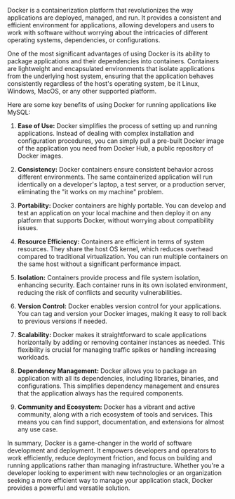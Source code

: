 Docker is a containerization platform that revolutionizes the way applications are deployed, managed, and run. It provides a consistent and efficient environment for applications, allowing developers and users to work with software without worrying about the intricacies of different operating systems, dependencies, or configurations.

One of the most significant advantages of using Docker is its ability to package applications and their dependencies into containers. Containers are lightweight and encapsulated environments that isolate applications from the underlying host system, ensuring that the application behaves consistently regardless of the host's operating system, be it Linux, Windows, MacOS, or any other supported platform.

Here are some key benefits of using Docker for running applications like MySQL:

1. **Ease of Use:** Docker simplifies the process of setting up and running applications. Instead of dealing with complex installation and configuration procedures, you can simply pull a pre-built Docker image of the application you need from Docker Hub, a public repository of Docker images.

2. **Consistency:** Docker containers ensure consistent behavior across different environments. The same containerized application will run identically on a developer's laptop, a test server, or a production server, eliminating the "it works on my machine" problem.

3. **Portability:** Docker containers are highly portable. You can develop and test an application on your local machine and then deploy it on any platform that supports Docker, without worrying about compatibility issues.

4. **Resource Efficiency:** Containers are efficient in terms of system resources. They share the host OS kernel, which reduces overhead compared to traditional virtualization. You can run multiple containers on the same host without a significant performance impact.

5. **Isolation:** Containers provide process and file system isolation, enhancing security. Each container runs in its own isolated environment, reducing the risk of conflicts and security vulnerabilities.

6. **Version Control:** Docker enables version control for your applications. You can tag and version your Docker images, making it easy to roll back to previous versions if needed.

7. **Scalability:** Docker makes it straightforward to scale applications horizontally by adding or removing container instances as needed. This flexibility is crucial for managing traffic spikes or handling increasing workloads.

8. **Dependency Management:** Docker allows you to package an application with all its dependencies, including libraries, binaries, and configurations. This simplifies dependency management and ensures that the application always has the required components.

9. **Community and Ecosystem:** Docker has a vibrant and active community, along with a rich ecosystem of tools and services. This means you can find support, documentation, and extensions for almost any use case.

In summary, Docker is a game-changer in the world of software development and deployment. It empowers developers and operators to work efficiently, reduce deployment friction, and focus on building and running applications rather than managing infrastructure. Whether you're a developer looking to experiment with new technologies or an organization seeking a more efficient way to manage your application stack, Docker provides a powerful and versatile solution.